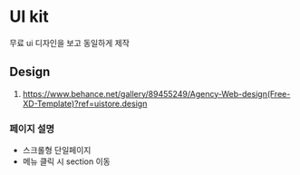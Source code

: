 # UI kit
무료 ui 디자인을 보고 동일하게 제작
## Design
1. https://www.behance.net/gallery/89455249/Agency-Web-design(Free-XD-Template)?ref=uistore.design
### 페이지 설명
- 스크롤형 단일페이지
- 메뉴 클릭 시 section 이동